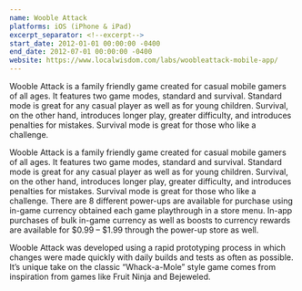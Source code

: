 ```yaml
---
name: Wooble Attack
platforms: iOS (iPhone & iPad)
excerpt_separator: <!--excerpt-->
start_date: 2012-01-01 00:00:00 -0400
end_date: 2012-07-01 00:00:00 -0400
website: https://www.localwisdom.com/labs/woobleattack-mobile-app/
---
```


Wooble Attack is a family friendly game created for casual mobile gamers of all ages. It features two game modes, standard and survival. Standard mode is great for any casual player as well as for young children. Survival, on the other hand, introduces longer play, greater difficulty, and introduces penalties for mistakes. Survival mode is great for those who like a challenge.

<!--excerpt-->

Wooble Attack is a family friendly game created for casual mobile gamers of all ages. It features two game modes, standard and survival. Standard mode is great for any casual player as well as for young children. Survival, on the other hand, introduces longer play, greater difficulty, and introduces penalties for mistakes. Survival mode is great for those who like a challenge. There are 8 different power-ups are available for purchase using in-game currency obtained each game playthrough in a store menu. In-app purchases of bulk in-game currency as well as boosts to currency rewards are available for $0.99 – $1.99 through the power-up store as well.

Wooble Attack was developed using a rapid prototyping process in which changes were made quickly with daily builds and tests as often as possible. It’s unique take on the classic “Whack-a-Mole” style game comes from inspiration from games like Fruit Ninja and Bejeweled.
